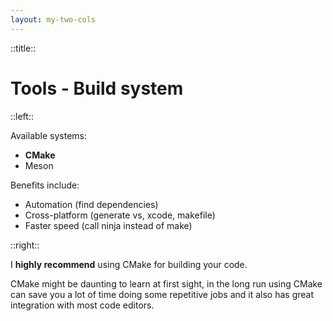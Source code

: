 ```yaml
---
layout: my-two-cols
---
```


::title::
# Tools - Build system

::left::

Available systems:
- **<span class="secondary">CMake</span>** <vscode-icons-file-type-cmake/>
- Meson

 
Benefits include:
- Automation (find dependencies)
- Cross-platform (generate vs, xcode, makefile)
- Faster speed (call ninja instead of make)


::right::

<v-click>

I **<span class="primary">highly recommend</span>** using CMake for building your code. 

CMake might be daunting to learn at first sight, in the long run using CMake can save you a lot of time doing some repetitive jobs and it also has great integration with most code editors.

</v-click>